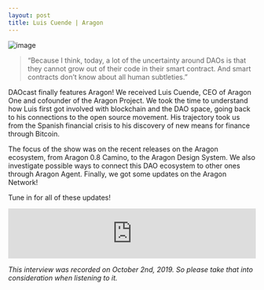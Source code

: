 ```yaml
---
layout: post
title: Luis Cuende | Aragon
---
```


![image](/assets/images/banners/s02e08.png)

> “Because I think, today, a lot of the uncertainty around DAOs is that they cannot grow out of their code in their smart contract. And smart contracts don’t know about all human subtleties.”

DAOcast finally features Aragon! We received Luis Cuende, CEO of Aragon One and cofounder of the Aragon Project. We took the time to understand how Luis first got involved with blockchain and the DAO space, going back to his connections to the open source movement. His trajectory took us from the Spanish financial crisis to his discovery of new means for finance through Bitcoin.

The focus of the show was on the recent releases on the Aragon ecosystem, from Aragon 0.8 Camino, to the Aragon Design System. We also investigate possible ways to connect this DAO ecosystem to other ones through Aragon Agent. Finally, we got some updates on the Aragon Network!

Tune in for all of these updates!

<iframe src="https://anchor.fm/daocast/embed/episodes/Luis-Cuede--Aragon-e7k3gd" height="102px" width="100%" frameborder="0" scrolling="no"></iframe>

*This interview was recorded on October 2nd, 2019. So please take that into consideration when listening to it.*
